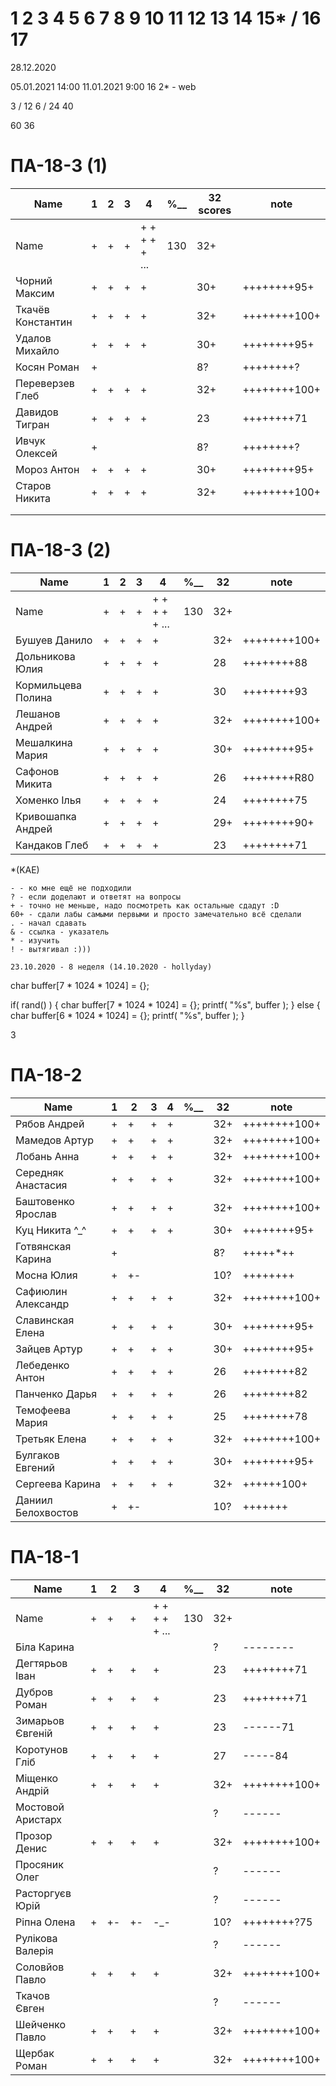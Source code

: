 # 1 2 3 4 5 6 7 8 9 10 11 12 13 14 15* / 16 17

28.12.2020

05.01.2021 14:00
11.01.2021 9:00
16
2* - web


3 / 12
6 / 24
40

60
36


# ПА-18-3 (1) 
|Name|1|2|3|4|________%__________|32 scores|note|
| --- | --- | --- | --- | --- | --- | --- | --- |
|Name		|+|+|+|+ + + + + ...|		130		|32+||
|Чорний Максим		|+|+|+|+|				|30+|++++++++95+|	polazaz
|Ткачёв	Константин	|+|+|+|+|				|32+|++++++++100+|	trems - Сияние Кинг
|Удалов	Михайло		|+|+|+|+|				|30+|++++++++95+|	
|Косян Роман 		|+||||					|8?|++++++++?|		????????????
|Переверзев Глеб	|+|+|+|+|				|32+|++++++++100+| GAP
|Давидов Тигран		|+|+|+|+|				|23|++++++++71|
|Ивчук Олексей		|+||||					|8?|++++++++?|		????????????
|Мороз Антон		|+|+|+|+|				|30+|++++++++95+|
|Старов Никита		|+|+|+|+|				|32+|++++++++100+| GS - GreenShark
||
||

# ПА-18-3 (2) 
|Name|1|2|3|4|________%__________|32|note|
| --- | --- | --- | --- | --- | --- | --- | --- |
|Name		|+|+|+|+ + + + + ...|		130		|32+||
|Бушуев Данило			|+|+|+|+|			|32+|++++++++100+| - BDO
|Дольникова Юлия		|+|+|+|+|			|28|++++++++88|
|Кормильцева Полина		|+|+|+|+|			|30|++++++++93|
|Лешанов Андрей			|+|+|+|+|			|32+|++++++++100+|
|Мешалкина Мария		|+|+|+|+|			|30+|++++++++95+|
|Сафонов Микита			|+|+|+|+|			|26|++++++++R80|
|Хоменко Ілья			|+|+|+|+|			|24|++++++++75|
|Кривошапка Андрей		|+|+|+|+|			|29+|++++++++90+|
|Кандаков Глеб			|+|+|+|+|			|23|++++++++71|

*(KAE)
```
- - ко мне ещё не подходили
? - если доделают и ответят на вопросы 
+ - точно не меньше, надо посмотреть как остальные сдадут :D  
60+ - сдали лабы самыми первыми и просто замечательно всё сделали
. - начал сдавать
& - ссылка - указатель
* - изучить
! - вытягивал :)))

23.10.2020 - 8 неделя (14.10.2020 - hollyday)
```
char buffer[7 * 1024 * 1024] = {};

if( rand() ) {
       char buffer[7 * 1024 * 1024] = {};
       printf( "%s", buffer );
    } else {
       char buffer[6 * 1024 * 1024] = {};
       printf( "%s", buffer );
    }

3
# ПА-18-2
|Name|1|2|3|4|________%__________|32|note|
| --- | --- | --- | --- | --- | --- | --- | --- |
|Рябов Андрей			|+|+|+|+|			|32+|++++++++100+|
|Мамедов Артур			|+|+|+|+|			|32+|++++++++100+|
|Лобань Анна			|+|+|+|+|			|32+|++++++++100+|
|Середняк Анастасия		|+|+|+|+|			|32+|++++++++100+| ABS
|Баштовенко Ярослав		|+|+|+|+|			|32+|++++++++100+|
|Куц Никита	^_^			|+|+|+|+|			|30+|++++++++95+| ^_^
|Готвянская Карина		|+||||				|8?|+++++*++|		????????????
|Мосна Юлия				|+|+-|||			|10?|++++++++|		????????????
|Сафиюлин Александр		|+|+|+|+|			|32+|++++++++100+|
|Славинская Елена		|+|+|+|+|			|30+|++++++++95+| Lena ^_^
|Зайцев Артур			|+|+|+|+|			|30+|++++++++95+|believefenix
|Лебеденко Антон		|+|+|+|+|			|26|++++++++82|
|Панченко Дарья			|+|+|+|+|			|26|++++++++82|
|Темофеева Мария		|+|+|+|+|			|25|++++++++78|
|Третьяк Елена			|+|+|+|+|			|32+|++++++++100+| Grace_Biz  - Объяснить контекст и окно - почему только одно нужно
|Булгаков Евгений		|+|+|+|+|			|30+|++++++++95+| Bumblebee
|Сергеева Карина		|+|+|+|+|			|32+|++++++100+|
|Даниил Белохвостов		|+|+-|||			|10?|+++++++|		????????????

# ПА-18-1
|Name|1|2|3|4|________%__________|32|note|
| --- | --- | --- | --- | --- | --- | --- | --- |
|Name		|+|+|+|+ + + + + ...|		130		|32+||
|Біла Карина			|||||				|?|--------|
|Дегтярьов Іван			|+|+|+|+|			|23|++++++++71|	
|Дубров Роман			|+|+|+|+|			|23|++++++++71|
|Зимарьов Євгеній		|+|+|+|+|			|23|------71|
|Коротунов Гліб			|+|+|+|+|			|27|-----84|
|Міщенко Андрій			|+|+|+|+|			|32+|++++++++100+|
|Мостовой Аристарх		|||||				|?|------|
|Прозор Денис			|+|+|+|+|			|32+|++++++++100+| zonmen
|Просяник Олег			|||||				|?|------|
|Расторгуєв Юрій		|||||				|?|------|
|Ріпна Олена			|+|+-|+-|-_-|		|10?|++++++++?75|	????????????
|Рулікова Валерія		|||||				|?|------|
|Соловйов Павло			|+|+|+|+|			|32+|++++++++100+|
|Ткачов Євген			|||||				|?|------|
|Шейченко Павло			|+|+|+|+|			|32+|++++++++100+|
|Щербак Роман			|+|+|+|+|			|32+|++++++++100+|




